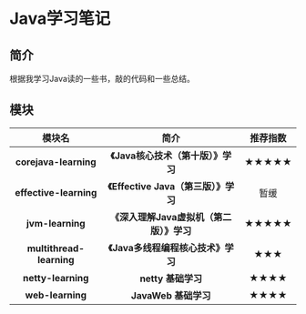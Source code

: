 # Java学习笔记


## 简介

根据我学习Java读的一些书，敲的代码和一些总结。

## 模块

模块名 | 简介 | 推荐指数 
:-: | :-: | :-: 
**corejava-learning** | **《Java核心技术（第十版）》学习** | ★★★★★ 
**effective-learning** | **《Effective Java（第三版）》学习** | 暂缓 
**jvm-learning** | **《深入理解Java虚拟机（第二版）》学习** | ★★★★★ 
**multithread-learning** | **《Java多线程编程核心技术》学习** | ★★★ 
**netty-learning** | **netty 基础学习** |★★★★ 
**web-learning** | **JavaWeb 基础学习** |★★★★ 
